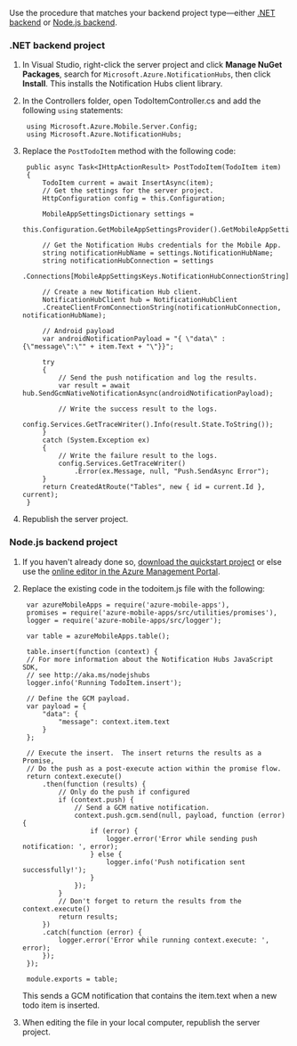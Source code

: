 Use the procedure that matches your backend project type&mdash;either [.NET backend](#dotnet) or [Node.js backend](#nodejs).

### <a name="dotnet"></a>.NET backend project

1. In Visual Studio, right-click the server project and click **Manage NuGet Packages**, search for `Microsoft.Azure.NotificationHubs`, then click **Install**. This installs the Notification Hubs client library.

2. In the Controllers folder, open TodoItemController.cs and add the following `using` statements:

        using Microsoft.Azure.Mobile.Server.Config;
        using Microsoft.Azure.NotificationHubs;

3. Replace the `PostTodoItem` method with the following code:  

      
        public async Task<IHttpActionResult> PostTodoItem(TodoItem item)
        {
            TodoItem current = await InsertAsync(item);
            // Get the settings for the server project.
            HttpConfiguration config = this.Configuration;

            MobileAppSettingsDictionary settings = 
                this.Configuration.GetMobileAppSettingsProvider().GetMobileAppSettings();

            // Get the Notification Hubs credentials for the Mobile App.
            string notificationHubName = settings.NotificationHubName;
            string notificationHubConnection = settings
                .Connections[MobileAppSettingsKeys.NotificationHubConnectionString].ConnectionString;

            // Create a new Notification Hub client.
            NotificationHubClient hub = NotificationHubClient
            .CreateClientFromConnectionString(notificationHubConnection, notificationHubName);

            // Android payload
            var androidNotificationPayload = "{ \"data\" : {\"message\":\"" + item.Text + "\"}}";

            try
            {
                // Send the push notification and log the results.
                var result = await hub.SendGcmNativeNotificationAsync(androidNotificationPayload);

                // Write the success result to the logs.
                config.Services.GetTraceWriter().Info(result.State.ToString());
            }
            catch (System.Exception ex)
            {
                // Write the failure result to the logs.
                config.Services.GetTraceWriter()
                    .Error(ex.Message, null, "Push.SendAsync Error");
            }
            return CreatedAtRoute("Tables", new { id = current.Id }, current);
        }

4. Republish the server project.

### <a name="nodejs"></a>Node.js backend project

1. If you haven't already done so, [download the quickstart project](/documentation/articles/app-service-mobile-node-backend-how-to-use-server-sdk#download-quickstart) or else use the [online editor in the Azure Management Portal](/documentation/articles/app-service-mobile-node-backend-how-to-use-server-sdk#online-editor).
 
1. Replace the existing code in the todoitem.js file with the following:

		var azureMobileApps = require('azure-mobile-apps'),
		promises = require('azure-mobile-apps/src/utilities/promises'),
		logger = require('azure-mobile-apps/src/logger');
		
		var table = azureMobileApps.table();
		
		table.insert(function (context) {
		// For more information about the Notification Hubs JavaScript SDK, 
		// see http://aka.ms/nodejshubs
		logger.info('Running TodoItem.insert');
		
		// Define the GCM payload.
		var payload = {
		    "data": {
		        "message": context.item.text
		    }
		};   
		
		// Execute the insert.  The insert returns the results as a Promise,
		// Do the push as a post-execute action within the promise flow.
		return context.execute()
		    .then(function (results) {
		        // Only do the push if configured
		        if (context.push) {
					// Send a GCM native notification.
		            context.push.gcm.send(null, payload, function (error) {
		                if (error) {
		                    logger.error('Error while sending push notification: ', error);
		                } else {
		                    logger.info('Push notification sent successfully!');
		                }
		            });
		        }
		        // Don't forget to return the results from the context.execute()
		        return results;
		    })
		    .catch(function (error) {
		        logger.error('Error while running context.execute: ', error);
		    });
		});
		
		module.exports = table;  

	This sends a GCM notification that contains the item.text when a new todo item is inserted. 

2. When editing the file in your local computer, republish the server project. 
